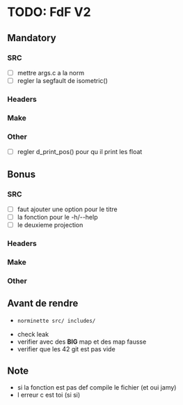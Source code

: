 # TODO: FdF V2

## Mandatory

### SRC
 - [ ] mettre args.c a la norm
 - [ ] regler la segfault de isometric()

### Headers

### Make

### Other
 - [ ] regler d_print_pos() pour qu il print les float

## Bonus

### SRC
 - [ ] faut ajouter une option pour le titre
 - [ ] la fonction pour le -h/--help
 - [ ] le deuxieme projection

### Headers

### Make

### Other


## Avant de rendre
- ```bash
  norminette src/ includes/
 - check leak
 - verifier avec des **BIG** map et des map fausse
 - verifier que les 42 git est pas vide

## Note
 - si la fonction est pas def compile le fichier (et oui jamy)
 - l erreur c est toi (si si)